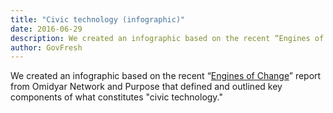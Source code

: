 ```yaml
---
title: "Civic technology (infographic)"
date: 2016-06-29
description: We created an infographic based on the recent “Engines of Change” report from Omidyar Network and Purpose that defined and outlined key components of what constitutes “civic technology.”
author: GovFresh
---
```


We created an infographic based on the recent “<a href="http://www.govfresh.com/2016/06/omidyar/">Engines of Change</a>” report from Omidyar Network and Purpose that defined and outlined key components of what constitutes "civic technology."

<a href="http://www.govfresh.com/wp-content/uploads/2016/06/civictech.png"></a>
